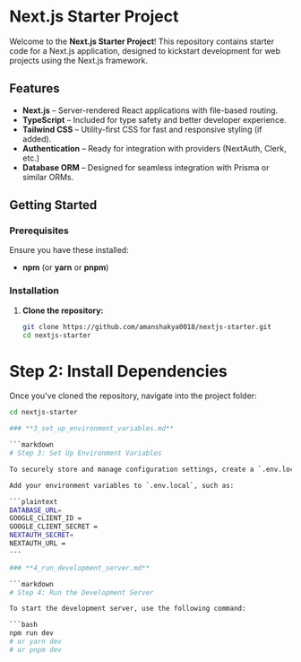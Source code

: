 # Next.js Starter Project

Welcome to the **Next.js Starter Project**! This repository contains starter code for a Next.js application, designed to kickstart development for web projects using the Next.js framework.

## Features

- **Next.js** – Server-rendered React applications with file-based routing.
- **TypeScript** – Included for type safety and better developer experience.
- **Tailwind CSS** – Utility-first CSS for fast and responsive styling (if added).
- **Authentication** – Ready for integration with providers (NextAuth, Clerk, etc.)
- **Database ORM** – Designed for seamless integration with Prisma or similar ORMs.

## Getting Started

### Prerequisites

Ensure you have these installed:

- **npm** (or **yarn** or **pnpm**)

### Installation

1. **Clone the repository:**

   ```bash
   git clone https://github.com/amanshakya0018/nextjs-starter.git
   cd nextjs-starter
   
# Step 2: Install Dependencies

Once you've cloned the repository, navigate into the project folder:

```bash
cd nextjs-starter

### **3_set_up_environment_variables.md**

```markdown
# Step 3: Set Up Environment Variables

To securely store and manage configuration settings, create a `.env.local` file in the root directory of the project. This file will hold environment-specific variables.

Add your environment variables to `.env.local`, such as:

```plaintext
DATABASE_URL=
GOOGLE_CLIENT_ID =
GOOGLE_CLIENT_SECRET =
NEXTAUTH_SECRET=
NEXTAUTH_URL =
---

### **4_run_development_server.md**

```markdown
# Step 4: Run the Development Server

To start the development server, use the following command:

```bash
npm run dev
# or yarn dev
# or pnpm dev



